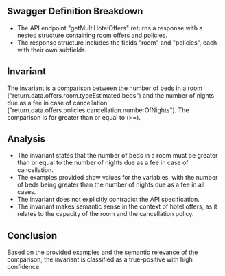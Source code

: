 ## Swagger Definition Breakdown
- The API endpoint "getMultiHotelOffers" returns a response with a nested structure containing room offers and policies.
- The response structure includes the fields "room" and "policies", each with their own subfields.

## Invariant
The invariant is a comparison between the number of beds in a room ("return.data.offers.room.typeEstimated.beds") and the number of nights due as a fee in case of cancellation ("return.data.offers.policies.cancellation.numberOfNights"). The comparison is for greater than or equal to (>=).

## Analysis
- The invariant states that the number of beds in a room must be greater than or equal to the number of nights due as a fee in case of cancellation.
- The examples provided show values for the variables, with the number of beds being greater than the number of nights due as a fee in all cases.
- The invariant does not explicitly contradict the API specification.
- The invariant makes semantic sense in the context of hotel offers, as it relates to the capacity of the room and the cancellation policy.

## Conclusion
Based on the provided examples and the semantic relevance of the comparison, the invariant is classified as a true-positive with high confidence.

